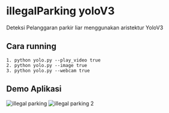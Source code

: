 # illegalParking yoloV3
Deteksi Pelanggaran parkir liar menggunakan aristektur YoloV3 

## Cara running
```
1. python yolo.py --play_video true
2. python yolo.py --image true
3. python yolo.py --webcam true 
```
## Demo Aplikasi
![illegal parking](https://user-images.githubusercontent.com/48756138/172045526-b8749285-926a-4cde-a6bd-21379ab99581.PNG)
![illegal parking 2](https://user-images.githubusercontent.com/48756138/172045523-9317d2c5-26ec-40a9-877c-4f8eb18dc932.PNG)

